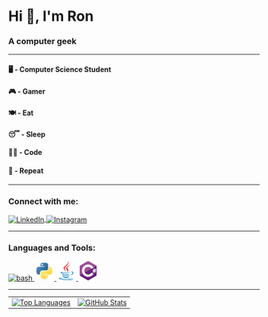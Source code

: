 <!-- 👋 Intro -->
<h1 align="left">Hi 👋, I'm Ron </h1>
<h3 align="left">A computer geek</h3>

---

<!-- 🎯 Roles & Hobbies -->
#### 🖥️ - Computer Science Student  
#### 🎮 - Gamer  
#### 🍽️ - Eat  
#### 😴 - Sleep  
#### 👨‍💻 - Code  
#### 🔁 - Repeat  

---

<!-- 🔗 Socials -->
<h3 align="left">Connect with me:</h3>
<p align="left">
  <a href="https://www.linkedin.com/in/ron-shuster-652589261/" target="blank">
    <img align="center" src="https://raw.githubusercontent.com/rahuldkjain/github-profile-readme-generator/master/src/images/icons/Social/linked-in-alt.svg" alt="LinkedIn" height="30" width="40" />
  </a>
  <a href="https://www.instagram.com/ronshuster_?igsh=MTh6YzJuM2J5OTJzdA==" target="blank">
    <img align="center" src="https://raw.githubusercontent.com/rahuldkjain/github-profile-readme-generator/master/src/images/icons/Social/instagram.svg" alt="Instagram" height="30" width="40" />
  </a>
</p>

---

<!-- 🛠️ Skills & Tools -->
<h3 align="left">Languages and Tools:</h3>
<p align="left">
  <a href="https://www.gnu.org/software/bash/" target="_blank" rel="noreferrer">
    <img src="https://www.vectorlogo.zone/logos/gnu_bash/gnu_bash-icon.svg" alt="bash" width="40" height="40"/>
  </a>
  <a href="https://www.python.org" target="_blank" rel="noreferrer">
    <img src="https://raw.githubusercontent.com/devicons/devicon/master/icons/python/python-original.svg" alt="python" width="40" height="40"/>
  </a>
  <a href="https://www.java.com" target="_blank" rel="noreferrer">
    <img src="https://raw.githubusercontent.com/devicons/devicon/master/icons/java/java-original.svg" alt="java" width="40" height="40"/>
  </a>
  <a href="https://learn.microsoft.com/en-us/dotnet/csharp/" target="_blank" rel="noreferrer">
    <img src="https://raw.githubusercontent.com/devicons/devicon/master/icons/csharp/csharp-original.svg" alt="csharp" width="40" height="40"/>
  </a>
</p>


---

<!-- 📊 Stats -->
<table>
  <tr>
    <td align="center">
      <a href="https://github.com/shusteron">
        <img src="https://github-readme-stats.vercel.app/api/top-langs?username=shusteron&show_icons=true&locale=en&layout=compact&theme=dark" alt="Top Languages" />
      </a>
    </td>
    <td align="center">
      <a href="https://github.com/shusteron">
        <img src="https://github-readme-stats.vercel.app/api?username=shusteron&show_icons=true&locale=en&theme=dark" alt="GitHub Stats" />
      </a>
    </td>
  </tr>
</table>

